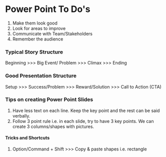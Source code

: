 # Power Point To Do's

1. Make them look good
2. Look for areas to improve
3. Communicate with Team/Stakeholders
4. Remember the audience 

### Typical Story Structure

Beginning  >>> Big Event/ Problem  >>> Climax  >>> Ending


### Good Presentation Structure 

Setup  >>> Success/Problem  >>> Reward/Solution  >>> Call to Action (CTA)

### Tips on creating Power Point Slides

1. Have less text on each line. Keep the key point and the rest can be said verbally.
2. Follow 3 point rule i.e. in each slide, try to have 3 key points. We can create 3 columns/shapes with pictures.

#### Tricks and Shortcuts

1. Option/Command + Shift >>> Copy & paste shapes i.e. rectangle 
